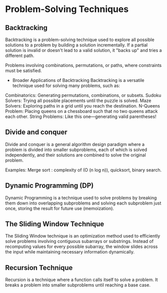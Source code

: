 # Problem-Solving Techniques

## Backtracking

Backtracking is a problem-solving technique used to explore all possible solutions to a problem by building a solution incrementally. If a partial solution is invalid or doesn't lead to a valid solution, it "backs up" and tries a different path.

Problems involving combinations, permutations, or paths, where constraints must be satisfied.

- Broader Applications of Backtracking
  Backtracking is a versatile technique used for solving many problems, such as:

Combinatorics: Generating permutations, combinations, or subsets.
Sudoku Solvers: Trying all possible placements until the puzzle is solved.
Maze Solvers: Exploring paths in a grid until you reach the destination.
N-Queens Problem: Placing queens on a chessboard such that no two queens attack each other.
String Problems: Like this one—generating valid parentheses!

## Divide and conquer

Divide and conquer is a general algorithm design paradigm where a problem is divided into smaller subproblems, each of which is solved independently, and their solutions are combined to solve the original problem.

Examples: Merge sort : complexity of (O (n log n)), quicksort, binary search.

## Dynamic Programming (DP)

Dynamic Programming is a technique used to solve problems by breaking them down into overlapping subproblems and solving each subproblem just once, storing the result for future use (memoization).

## The Sliding Window Technique

The Sliding Window technique is an optimization method used to efficiently solve problems involving contiguous subarrays or substrings. Instead of recomputing values for every possible subarray, the window slides across the input while maintaining necessary information dynamically.

## Recursion Technique

Recursion is a technique where a function calls itself to solve a problem. It breaks a problem into smaller subproblems until reaching a base case.
